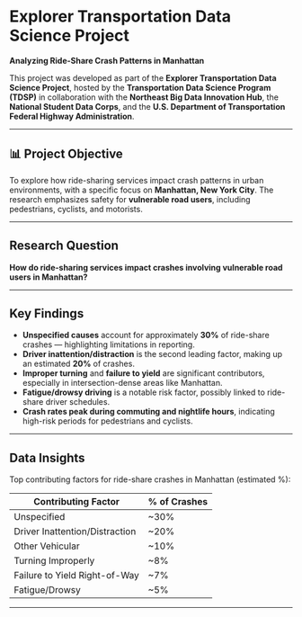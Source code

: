 # Explorer Transportation Data Science Project  
**Analyzing Ride-Share Crash Patterns in Manhattan**

This project was developed as part of the **Explorer Transportation Data Science Project**, hosted by the **Transportation Data Science Program (TDSP)** in collaboration with the **Northeast Big Data Innovation Hub**, the **National Student Data Corps**, and the **U.S. Department of Transportation Federal Highway Administration**.

---

## 📊 Project Objective  
To explore how ride-sharing services impact crash patterns in urban environments, with a specific focus on **Manhattan, New York City**. The research emphasizes safety for **vulnerable road users**, including pedestrians, cyclists, and motorists.

---

## Research Question  
**How do ride-sharing services impact crashes involving vulnerable road users in Manhattan?**

---

## Key Findings  

- **Unspecified causes** account for approximately **30%** of ride-share crashes — highlighting limitations in reporting.
- **Driver inattention/distraction** is the second leading factor, making up an estimated **20%** of crashes.
- **Improper turning** and **failure to yield** are significant contributors, especially in intersection-dense areas like Manhattan.
- **Fatigue/drowsy driving** is a notable risk factor, possibly linked to ride-share driver schedules.
- **Crash rates peak during commuting and nightlife hours**, indicating high-risk periods for pedestrians and cyclists.

---

## Data Insights  

Top contributing factors for ride-share crashes in Manhattan (estimated %):

| Contributing Factor                  | % of Crashes |
|-------------------------------------|--------------|
| Unspecified                         | ~30%         |
| Driver Inattention/Distraction      | ~20%         |
| Other Vehicular                     | ~10%         |
| Turning Improperly                  | ~8%          |
| Failure to Yield Right-of-Way       | ~7%          |
| Fatigue/Drowsy                      | ~5%          |



---

